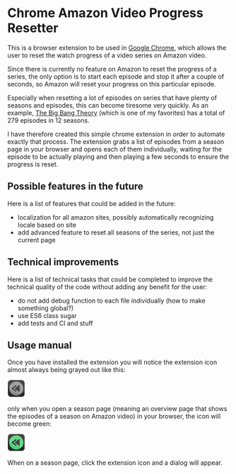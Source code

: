 # Chrome Amazon Video Progress Resetter

This is a browser extension to be used in [Google Chrome](https://www.google.com/chrome/), which allows the user to reset
the watch progress of a video series on Amazon video.

Since there is currently no feature on Amazon to reset the progress of a series, the only
option is to start each episode and stop it after a couple of seconds, so Amazon will reset
your progress on this particular episode. 

Especially when resetting a lot of episodes on series that have plenty of seasons and episodes,
this can become tiresome very quickly. As an example, [The Big Bang Theory](https://en.wikipedia.org/wiki/The_Big_Bang_Theory) (which is one of
my favorites) has a total of 279 episodes in 12 seasons.

I have therefore created this simple chrome extension
in order to automate exactly that process. The extension grabs a list of episodes from a
season page in your browser and opens each of them individually, waiting for the episode
to be actually playing and then playing a few seconds to ensure the progress is reset.

## Possible features in the future
Here is a list of features that could be added in the future:
- localization for all amazon sites, possibly automatically recognizing locale based on site
- add advanced feature to reset all seasons of the series, not just the current page

## Technical improvements
Here is a list of technical tasks that could be completed to improve the technical quality
of the code without adding any benefit for the user:
- do not add debug function to each file individually (how to make something global?)
- use ES6 class sugar
- add tests and CI and stuff

## Usage manual

Once you have installed the extension you will notice the extension icon almost always
being grayed out like this:

![Grayed out icon](/images/logo-40-gray.png?raw=true)

only when you open a season page (meaning an overview page that shows the episodes of a
season on Amazon video) in your browser, the icon will become green:

![Enabled icon](/images/logo-40.png?raw=true)

When on a season page, click the extension icon and a dialog will appear.